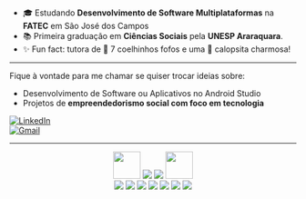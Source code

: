 - 🎓 Estudando **Desenvolvimento de Software Multiplataformas** na **FATEC** em São José dos Campos
- 📚 Primeira graduação em **Ciências Sociais** pela **UNESP Araraquara**.
- ✨ Fun fact: tutora de 🐇 7 coelhinhos fofos e uma 🦜 calopsita charmosa!
---
Fique à vontade para me chamar se quiser trocar ideias sobre:
- Desenvolvimento de Software ou Aplicativos no Android Studio
- Projetos de **empreendedorismo social com foco em tecnologia**

[![LinkedIn](https://img.shields.io/badge/LinkedIn-Connect-blue?logo=linkedin)](https://www.linkedin.com/in/heloisa-cardillo-lima/)  
[![Gmail](https://img.shields.io/badge/Gmail-Email-red?logo=gmail)](https://mail.google.com/mail/?view=cm&fs=1&to=heloisacardillo@gmail.com)

---

<div align="center">
   <img src= "https://tse2.mm.bing.net/th?id=OIP.ekT-owngS-VucpKrZ9erGAHaHa&w=474&h=474&c=7" height="48" width="48" /> 
            <img src="https://skillicons.dev/icons?i=kotlin" />
            <img src="https://skillicons.dev/icons?i=androidstudio" /> 
            <img src= "https://tse2.mm.bing.net/th?id=OIP.ekT-owngS-VucpKrZ9erGAHaHa&w=474&h=474&c=7" height="48" width="48" /> 
              <br>
   <img src="https://skillicons.dev/icons?i=python" />
            <img src="https://skillicons.dev/icons?i=mysql" />
            <img src="https://skillicons.dev/icons?i=git" />
            <img src="https://skillicons.dev/icons?i=css" />
            <img src="https://skillicons.dev/icons?i=html" />
            <img src="https://skillicons.dev/icons?i=github" />
            <img src="https://skillicons.dev/icons?i=figma" />
 </div>
